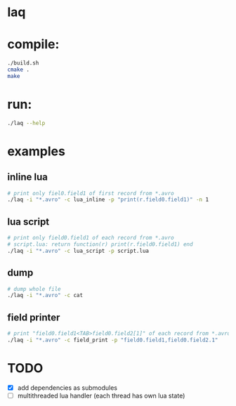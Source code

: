 laq
===

# compile:

```bash
./build.sh
cmake .
make
```

# run:

```bash
./laq --help
```

# examples
## inline lua

```bash
# print only fiel0.field1 of first record from *.avro
./laq -i "*.avro" -c lua_inline -p "print(r.field0.field1)" -n 1
```

## lua script

```bash
# print only field0.field1 of each record from *.avro
# script.lua: return function(r) print(r.field0.field1) end
./laq -i "*.avro" -c lua_script -p script.lua
```

## dump

```bash
# dump whole file
./laq -i "*.avro" -c cat
```

## field printer

```bash
# print "field0.field1<TAB>field0.field2[1]" of each record from *.avro
./laq -i "*.avro" -c field_print -p "field0.field1,field0.field2.1"
```

# TODO

- [x] add dependencies as submodules
- [ ] multithreaded lua handler (each thread has own lua state)
